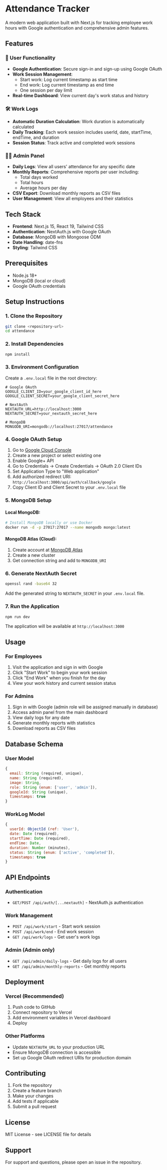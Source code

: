 # Attendance Tracker

A modern web application built with Next.js for tracking employee work hours with Google authentication and comprehensive admin features.

## Features

### 👤 User Functionality
- **Google Authentication**: Secure sign-in and sign-up using Google OAuth
- **Work Session Management**: 
  - Start work: Log current timestamp as start time
  - End work: Log current timestamp as end time
  - One session per day limit
- **Real-time Dashboard**: View current day's work status and history

### 🛠️ Work Logs
- **Automatic Duration Calculation**: Work duration is automatically calculated
- **Daily Tracking**: Each work session includes userId, date, startTime, endTime, and duration
- **Session Status**: Track active and completed work sessions

### 🧑‍💼 Admin Panel
- **Daily Logs**: View all users' attendance for any specific date
- **Monthly Reports**: Comprehensive reports per user including:
  - Total days worked
  - Total hours
  - Average hours per day
- **CSV Export**: Download monthly reports as CSV files
- **User Management**: View all employees and their statistics

## Tech Stack

- **Frontend**: Next.js 15, React 19, Tailwind CSS
- **Authentication**: NextAuth.js with Google OAuth
- **Database**: MongoDB with Mongoose ODM
- **Date Handling**: date-fns
- **Styling**: Tailwind CSS

## Prerequisites

- Node.js 18+ 
- MongoDB (local or cloud)
- Google OAuth credentials

## Setup Instructions

### 1. Clone the Repository
```bash
git clone <repository-url>
cd attendance
```

### 2. Install Dependencies
```bash
npm install
```

### 3. Environment Configuration

Create a `.env.local` file in the root directory:

```env
# Google OAuth
GOOGLE_CLIENT_ID=your_google_client_id_here
GOOGLE_CLIENT_SECRET=your_google_client_secret_here

# NextAuth
NEXTAUTH_URL=http://localhost:3000
NEXTAUTH_SECRET=your_nextauth_secret_here

# MongoDB
MONGODB_URI=mongodb://localhost:27017/attendance
```

### 4. Google OAuth Setup

1. Go to [Google Cloud Console](https://console.cloud.google.com/)
2. Create a new project or select existing one
3. Enable Google+ API
4. Go to Credentials → Create Credentials → OAuth 2.0 Client IDs
5. Set Application Type to "Web application"
6. Add authorized redirect URI: `http://localhost:3000/api/auth/callback/google`
7. Copy Client ID and Client Secret to your `.env.local` file

### 5. MongoDB Setup

#### Local MongoDB:
```bash
# Install MongoDB locally or use Docker
docker run -d -p 27017:27017 --name mongodb mongo:latest
```

#### MongoDB Atlas (Cloud):
1. Create account at [MongoDB Atlas](https://www.mongodb.com/atlas)
2. Create a new cluster
3. Get connection string and add to `MONGODB_URI`

### 6. Generate NextAuth Secret
```bash
openssl rand -base64 32
```
Add the generated string to `NEXTAUTH_SECRET` in your `.env.local` file.

### 7. Run the Application
```bash
npm run dev
```

The application will be available at `http://localhost:3000`

## Usage

### For Employees
1. Visit the application and sign in with Google
2. Click "Start Work" to begin your work session
3. Click "End Work" when you finish for the day
4. View your work history and current session status

### For Admins
1. Sign in with Google (admin role will be assigned manually in database)
2. Access admin panel from the main dashboard
3. View daily logs for any date
4. Generate monthly reports with statistics
5. Download reports as CSV files

## Database Schema

### User Model
```javascript
{
  email: String (required, unique),
  name: String (required),
  image: String,
  role: String (enum: ['user', 'admin']),
  googleId: String (unique),
  timestamps: true
}
```

### WorkLog Model
```javascript
{
  userId: ObjectId (ref: 'User'),
  date: Date (required),
  startTime: Date (required),
  endTime: Date,
  duration: Number (minutes),
  status: String (enum: ['active', 'completed']),
  timestamps: true
}
```

## API Endpoints

### Authentication
- `GET/POST /api/auth/[...nextauth]` - NextAuth.js authentication

### Work Management
- `POST /api/work/start` - Start work session
- `POST /api/work/end` - End work session
- `GET /api/work/logs` - Get user's work logs

### Admin (Admin only)
- `GET /api/admin/daily-logs` - Get daily logs for all users
- `GET /api/admin/monthly-reports` - Get monthly reports

## Deployment

### Vercel (Recommended)
1. Push code to GitHub
2. Connect repository to Vercel
3. Add environment variables in Vercel dashboard
4. Deploy

### Other Platforms
- Update `NEXTAUTH_URL` to your production URL
- Ensure MongoDB connection is accessible
- Set up Google OAuth redirect URIs for production domain

## Contributing

1. Fork the repository
2. Create a feature branch
3. Make your changes
4. Add tests if applicable
5. Submit a pull request

## License

MIT License - see LICENSE file for details

## Support

For support and questions, please open an issue in the repository.
